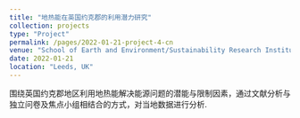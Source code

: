 ```yaml
---
title: "地热能在英国约克郡的利用潜力研究"
collection: projects
type: "Project"
permalink: /pages/2022-01-21-project-4-cn
venue: "School of Earth and Environment/Sustainability Research Institute, University of Leeds"
date: 2022-01-21
location: "Leeds, UK"
---
```


围绕英国约克郡地区利用地热能解决能源问题的潜能与限制因素，通过文献分析与独立问卷及焦点小组相结合的方式，对当地数据进行分析.

